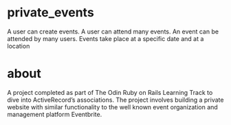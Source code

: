 # private_events
A user can create events. A user can attend many events. An event can be attended by many users. Events take place at a specific date and at a location
# about
A project completed as part of The Odin Ruby on Rails Learning Track to dive into ActiveRecord’s associations. The project involves building a private website with similar functionality to the well known event organization and management platform Eventbrite.
